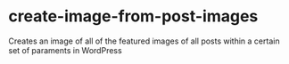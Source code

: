 # create-image-from-post-images
Creates an image of all of the featured images of all posts within a certain set of paraments in WordPress
